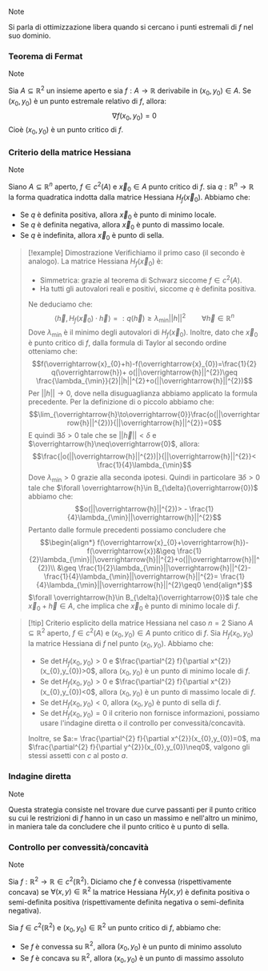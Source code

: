 >[!note]
>Si parla di ottimizzazione libera quando si cercano i punti estremali di $f$ nel suo dominio.

### Teorema di Fermat
>[!note]
>Sia $A\subseteq\mathbb{R}^{2}$ un insieme aperto e sia $f: A\to\mathbb{R}$ derivabile in $(x_{0},y_{0})\in A$. Se $(x_{0},y_{0})$ è un punto estremale relativo di $f$, allora: $$\nabla f(x_{0},y_{0})=0$$
>Cioè $(x_{0},y_{0})$ è un punto critico di $f$.

### Criterio della matrice Hessiana
>[!note]
>Siano $A\subseteq\mathbb{R}^{n}$ aperto, $f\in c^{2}(A)$ e $\overrightarrow{x}_{0}\in A$ punto critico di $f$. sia $q:\mathbb{R}^{n}\to\mathbb{R}$ la forma quadratica indotta dalla matrice Hessiana $H_{f}(\overrightarrow{x}_{0})$. Abbiamo che:
>- Se $q$ è definita positiva, allora $\overrightarrow{x}_{0}$ è punto di minimo locale.
>- Se $q$ è definita negativa, allora $\overrightarrow{x}_{0}$ è punto di massimo locale.
>- Se $q$ è indefinita, allora $\overrightarrow{x}_{0}$ è punto di sella.

>[!example] Dimostrazione
>Verifichiamo il primo caso (il secondo è analogo).
>La matrice Hessiana $H_{f}(\overrightarrow{x}_{0})$ è:
>- Simmetrica: grazie al teorema di Schwarz siccome $f\in c^{2}(A)$.
>- Ha tutti gli autovalori reali e positivi, siccome $q$ è definita positiva.
>
>Ne deduciamo che: $$\langle\overrightarrow{h}, H_{f}(\overrightarrow{x}_{0})\cdot \overrightarrow{h}\rangle=: q(\overrightarrow{h})\geq\lambda_{\min}||h||^{2}\qquad \forall\overrightarrow{h}\in \mathbb{R}^{n} $$
>Dove $\lambda_{\min}$ è il minimo degli autovalori di $H_{f}(\overrightarrow{x}_{0})$. Inoltre, dato che $\overrightarrow{x}_{0}$ è punto critico di $f$, dalla formula di Taylor al secondo ordine otteniamo che: $$f(\overrightarrow{x}_{0}+h)-f(\overrightarrow{x}_{0})=\frac{1}{2} q(\overrightarrow{h})+ o(||\overrightarrow{h}||^{2})\geq \frac{\lambda_{\min}}{2}||h||^{2}+o(||\overrightarrow{h}||^{2})$$
>Per $||h||\to0$, dove nella disuguaglianza abbiamo applicato la formula precedente. Per la definizione di o piccolo abbiamo che: $$\lim_{\overrightarrow{h}\to\overrightarrow{0}}\frac{o(||\overrightarrow{h}||^{2})}{||\overrightarrow{h}||^{2}}=0$$
>E quindi $\exists\delta>0$ tale che se $||\overrightarrow{h}||<\delta$ e $\overrightarrow{h}\neq\overrightarrow{0}$, allora: $$\frac{|o(||\overrightarrow{h}||^{2})|}{||\overrightarrow{h}||^{2}}< \frac{1}{4}\lambda_{\min}$$
>Dove $\lambda_{\min}>0$ grazie alla seconda ipotesi. Quindi in particolare $\exists\delta>0$ tale che $\forall \overrightarrow{h}\in B_{\delta}(\overrightarrow{0})$ abbiamo che: $$o(||\overrightarrow{h}||^{2})> - \frac{1}{4}\lambda_{\min}||\overrightarrow{h}||^{2}$$
>Pertanto dalle formule precedenti possiamo concludere che $$\begin{align*}
>f(\overrightarrow{x}_{0}+\overrightarrow{h})-f(\overrightarrow{x})&\geq \frac{1}{2}\lambda_{\min}||\overrightarrow{h}||^{2}+o(||\overrightarrow{h}||^{2})\\
>&\geq \frac{1}{2}\lambda_{\min}||\overrightarrow{h}||^{2}- \frac{1}{4}\lambda_{\min}||\overrightarrow{h}||^{2}= \frac{1}{4}\lambda_{\min}||\overrightarrow{h}||^{2}\geq0
>\end{align*}$$
>$\forall \overrightarrow{h}\in B_{\delta}(\overrightarrow{0})$ tale che $\overrightarrow{x}_{0}+\overrightarrow{h}\in A$, che implica che $\overrightarrow{x}_{0}$ è punto di minimo locale di $f$.

>[!tip] Criterio esplicito della matrice Hessiana nel caso $n=2$
>Siano $A\subseteq\mathbb{R}^{2}$ aperto, $f\in c^{2}(A)$ e $(x_{0},y_{0})\in A$ punto critico di $f$. Sia $H_{f}(x_{0},y_{0})$ la matrice Hessiana di $f$ nel punto $(x_{0},y_{0})$. Abbiamo che:
>- Se $\det H_{f}(x_{0},y_{0})>0$ e $\frac{\partial^{2} f}{\partial x^{2}}(x_{0},y_{0})>0$, allora $(x_{0},y_{0})$ è un punto di minimo locale di $f$.
>- Se $\det H_{f}(x_{0},y_{0})>0$ e $\frac{\partial^{2} f}{\partial x^{2}}(x_{0},y_{0})<0$, allora $(x_{0},y_{0})$ è un punto di massimo locale di $f$.
>- Se $\det H_{f}(x_{0},y_{0})<0$, allora $(x_{0},y_{0})$ è punto di sella di $f$.
>- Se $\det H_{f}(x_{0},y_{0})=0$ il criterio non fornisce informazioni, possiamo usare l'indagine diretta o il controllo per convessità/concavità.
>
>Inoltre, se $a:= \frac{\partial^{2} f}{\partial x^{2}}(x_{0},y_{0})=0$, ma $\frac{\partial^{2} f}{\partial y^{2}}(x_{0},y_{0})\neq0$, valgono gli stessi assetti con $c$ al posto $a$.

### Indagine diretta
>[!note]
>Questa strategia consiste nel trovare due curve passanti per il punto critico su cui le restrizioni di $f$ hanno in un caso un massimo e nell'altro un minimo, in maniera tale da concludere che il punto critico è u punto di sella.

### Controllo per convessità/concavità
>[!note]
>Sia $f:\mathbb{R}^{2}\to\mathbb{R}\in c^{2}(\mathbb{R}^{2})$. Diciamo che $f$ è convessa (rispettivamente concava) se $\forall (x,y)\in\mathbb{R}^{2}$ la matrice Hessiana $H_{f}(x,y)$ è definita positiva o semi-definita positiva (rispettivamente definita negativa o semi-definita negativa).
>
>Sia $f\in c^{2}(\mathbb{R}^{2})$ e $(x_{0},y_{0})\in\mathbb{R}^{2}$ un punto critico di $f$, abbiamo che:
>- Se $f$ è convessa su $\mathbb{R}^{2}$, allora $(x_{0},y_{0})$ è un punto di minimo assoluto
>- Se $f$ è concava su $\mathbb{R}^{2}$, allora $(x_{0},y_{0})$ è un punto di massimo assoluto



